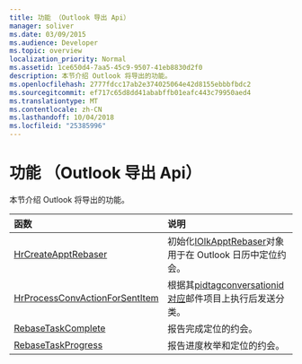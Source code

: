 ```yaml
---
title: 功能 （Outlook 导出 Api）
manager: soliver
ms.date: 03/09/2015
ms.audience: Developer
ms.topic: overview
localization_priority: Normal
ms.assetid: 1ce650d4-7aa5-45c9-9507-41eb8830d2f0
description: 本节介绍 Outlook 将导出的功能。
ms.openlocfilehash: 2777fdcc17ab2e374025064e42d8155ebbbfbdc2
ms.sourcegitcommit: ef717c65d8dd41ababffb01eafc443c79950aed4
ms.translationtype: MT
ms.contentlocale: zh-CN
ms.lasthandoff: 10/04/2018
ms.locfileid: "25385996"
---
```

# <a name="functions-outlook-exported-apis"></a>功能 （Outlook 导出 Api）

本节介绍 Outlook 将导出的功能。
  
|**函数**|**说明**|
|:-----|:-----|
|[HrCreateApptRebaser](hrcreateapptrebaser.md) <br/> |初始化[IOlkApptRebaser](iolkapptrebaser.md)对象用于在 Outlook 日历中定位约会。  <br/> |
|[HrProcessConvActionForSentItem](hrprocessconvactionforsentitem.md) <br/> |根据其[pidtagconversationid 对应](https://msdn.microsoft.com/library/f8e4a5fa-cb73-4eca-b174-72e1fda821a6%28Office.15%29.aspx)邮件项目上执行后发送分类。  <br/> |
|[RebaseTaskComplete](rebasetaskcomplete.md) <br/> |报告完成定位的约会。  <br/> |
|[RebaseTaskProgress](rebasetaskprogress.md) <br/> |报告进度枚举和定位的约会。  <br/> |
   


